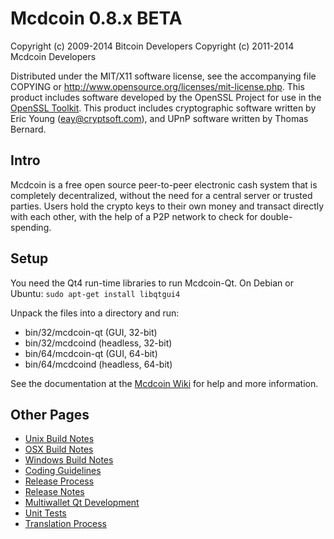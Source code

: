 Mcdcoin 0.8.x BETA
====================

Copyright (c) 2009-2014 Bitcoin Developers
Copyright (c) 2011-2014 Mcdcoin Developers

Distributed under the MIT/X11 software license, see the accompanying
file COPYING or http://www.opensource.org/licenses/mit-license.php.
This product includes software developed by the OpenSSL Project for use in the [OpenSSL Toolkit](http://www.openssl.org/). This product includes
cryptographic software written by Eric Young ([eay@cryptsoft.com](mailto:eay@cryptsoft.com)), and UPnP software written by Thomas Bernard.


Intro
---------------------
Mcdcoin is a free open source peer-to-peer electronic cash system that is
completely decentralized, without the need for a central server or trusted
parties.  Users hold the crypto keys to their own money and transact directly
with each other, with the help of a P2P network to check for double-spending.


Setup
---------------------
You need the Qt4 run-time libraries to run Mcdcoin-Qt. On Debian or Ubuntu:
	`sudo apt-get install libqtgui4`

Unpack the files into a directory and run:

- bin/32/mcdcoin-qt (GUI, 32-bit)
- bin/32/mcdcoind (headless, 32-bit)
- bin/64/mcdcoin-qt (GUI, 64-bit)
- bin/64/mcdcoind (headless, 64-bit)

See the documentation at the [Mcdcoin Wiki](http://mcdcoin.info)
for help and more information.


Other Pages
---------------------
- [Unix Build Notes](build-unix.md)
- [OSX Build Notes](build-osx.md)
- [Windows Build Notes](build-msw.md)
- [Coding Guidelines](coding.md)
- [Release Process](release-process.md)
- [Release Notes](release-notes.md)
- [Multiwallet Qt Development](multiwallet-qt.md)
- [Unit Tests](unit-tests.md)
- [Translation Process](translation_process.md)
